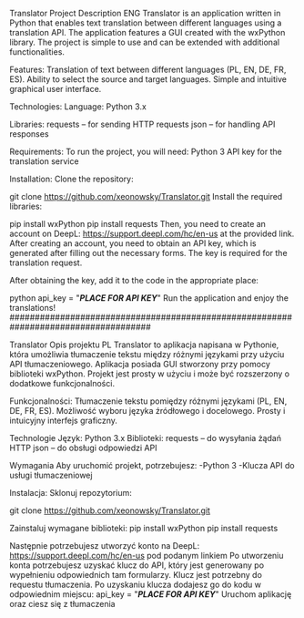 Translator
Project Description ENG
Translator is an application written in Python that enables text translation between different languages using a translation API.
The application features a GUI created with the wxPython library. The project is simple to use and can be extended with additional functionalities.

Features:
Translation of text between different languages (PL, EN, DE, FR, ES).
Ability to select the source and target languages.
Simple and intuitive graphical user interface.

Technologies:
Language: Python 3.x

Libraries:
requests – for sending HTTP requests
json – for handling API responses

Requirements: To run the project, you will need:
Python 3
API key for the translation service

Installation: Clone the repository:

git clone https://github.com/xeonowsky/Translator.git
Install the required libraries:

pip install wxPython
pip install requests
Then, you need to create an account on DeepL: https://support.deepl.com/hc/en-us at the provided link. After creating an account, you need to obtain an API key, which is generated after filling out the necessary forms. The key is required for the translation request.

After obtaining the key, add it to the code in the appropriate place:

python
api_key = "***PLACE FOR API KEY***"
Run the application and enjoy the translations!
####################################################################################

Translator
Opis projektu PL
Translator to aplikacja napisana w Pythonie, która umożliwia tłumaczenie tekstu między różnymi językami przy użyciu API tłumaczeniowego.
Aplikacja posiada GUI stworzony przy pomocy biblioteki wxPython. Projekt jest prosty w użyciu i może być rozszerzony o dodatkowe funkcjonalności.

Funkcjonalności:
Tłumaczenie tekstu pomiędzy różnymi językami (PL, EN, DE, FR, ES).
Możliwość wyboru języka źródłowego i docelowego.
Prosty i intuicyjny interfejs graficzny.

Technologie
Język: Python 3.x
Biblioteki:
requests – do wysyłania żądań HTTP
json – do obsługi odpowiedzi API


Wymagania
Aby uruchomić projekt, potrzebujesz:
-Python 3
-Klucza API do usługi tłumaczeniowej


Instalacja:
Sklonuj repozytorium:

git clone https://github.com/xeonowsky/Translator.git


Zainstaluj wymagane biblioteki:
pip install wxPython
pip install requests

Następnie potrzebujesz  utworzyć konto na DeepL: https://support.deepl.com/hc/en-us pod podanym linkiem
Po utworzeniu konta potrzebujesz uzyskać klucz do API, który jest generowany po wypełnieniu odpowiednich tam formularzy.
Klucz jest potrzebny do requestu tłumaczenia.
Po uzyskaniu klucza dodajesz go do kodu w odpowiednim miejscu:
api_key = "***PLACE FOR API KEY***"
Uruchom aplikację oraz ciesz się z tłumaczenia
